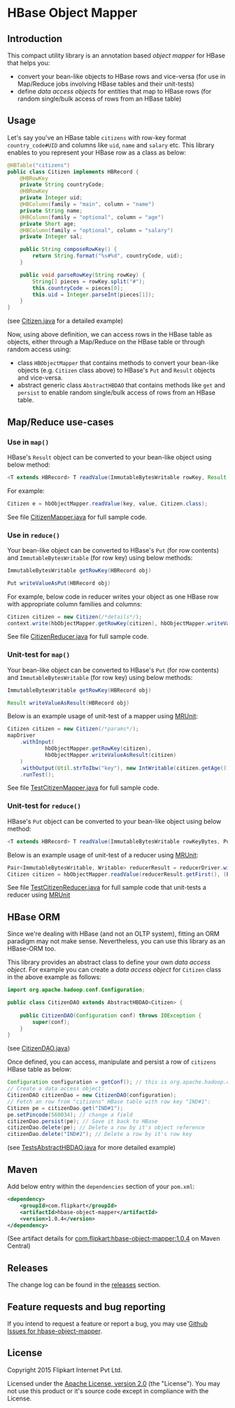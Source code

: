 # HBase Object Mapper

## Introduction
This compact utility library is an annotation based *object mapper* for HBase that helps you:

* convert your bean-like objects to HBase rows and vice-versa (for use in Map/Reduce jobs involving HBase tables and their unit-tests)
* define *data access objects* for entities that map to HBase rows (for random single/bulk access of rows from an HBase table)

## Usage
Let's say you've an HBase table `citizens` with row-key format `country_code#UID` and columns like `uid`, `name` and `salary` etc. This library enables to you represent your HBase row as a class as below:

```java
@HBTable("citizens")
public class Citizen implements HBRecord {
    @HBRowKey
    private String countryCode;
    @HBRowKey
    private Integer uid;
    @HBColumn(family = "main", column = "name")
    private String name;
    @HBColumn(family = "optional", column = "age")
    private Short age;
    @HBColumn(family = "optional", column = "salary")
    private Integer sal;

    public String composeRowKey() {
        return String.format("%s#%d", countryCode, uid);
    }

    public void parseRowKey(String rowKey) {
        String[] pieces = rowKey.split("#");
        this.countryCode = pieces[0];
        this.uid = Integer.parseInt(pieces[1]);
    }
} 
```
(see [Citizen.java](./src/test/java/com/flipkart/hbaseobjectmapper/entities/Citizen.java) for a detailed example)

Now, using above definition, we can access rows in the HBase table as objects, either through a Map/Reduce on the HBase table or through random access using:

* class `HBObjectMapper` that contains methods to convert your bean-like objects (e.g. `Citizen` class above) to HBase's `Put` and `Result` objects and vice-versa.
* abstract generic class `AbstractHBDAO` that contains methods like `get` and `persist` to enable random single/bulk access of rows from an HBase table.

## Map/Reduce use-cases

### Use in `map()`
HBase's `Result` object can be converted to your bean-like object using below method: 

```java
<T extends HBRecord> T readValue(ImmutableBytesWritable rowKey, Result result, Class<T> clazz)
```

For example:

```java
Citizen e = hbObjectMapper.readValue(key, value, Citizen.class);
```
See file [CitizenMapper.java](./src/test/java/com/flipkart/hbaseobjectmapper/mr/samples/CitizenMapper.java) for full sample code.

### Use in `reduce()`
Your bean-like object can be converted to HBase's `Put` (for row contents) and `ImmutableBytesWritable` (for row key) using below methods:

```java
ImmutableBytesWritable getRowKey(HBRecord obj)
```
```java
Put writeValueAsPut(HBRecord obj)
```
For example, below code in reducer writes your object as one HBase row with appropriate column families and columns:

```java
Citizen citizen = new Citizen(/*details*/);
context.write(hbObjectMapper.getRowKey(citizen), hbObjectMapper.writeValueAsPut(citizen));
```

See file [CitizenReducer.java](./src/test/java/com/flipkart/hbaseobjectmapper/mr/samples/CitizenReducer.java) for full sample code.

### Unit-test for `map()`
Your bean-like object can be converted to HBase's `Put` (for row contents) and `ImmutableBytesWritable` (for row key) using below methods:

```java
ImmutableBytesWritable getRowKey(HBRecord obj)
```
```java
Result writeValueAsResult(HBRecord obj)
```
Below is an example usage of unit-test of a mapper using [MRUnit](https://mrunit.apache.org/):

```java
Citizen citizen = new Citizen(/*params*/);
mapDriver
    .withInput(
            hbObjectMapper.getRowKey(citizen),
            hbObjectMapper.writeValueAsResult(citizen)
    )
    .withOutput(Util.strToIbw("key"), new IntWritable(citizen.getAge()))
    .runTest();
```


See file [TestCitizenMapper.java](./src/test/java/com/flipkart/hbaseobjectmapper/mr/TestCitizenMapper.java) for full sample code.

### Unit-test for `reduce()`
HBase's `Put` object can be converted to your bean-like object using below method:
 
```java
<T extends HBRecord> T readValue(ImmutableBytesWritable rowKeyBytes, Put put, Class<T> clazz)
```

Below is an example usage of unit-test of a reducer using [MRUnit](https://mrunit.apache.org/):

```java
Pair<ImmutableBytesWritable, Writable> reducerResult = reducerDriver.withInput(Util.strToIbw("key"), Arrays.asList(new IntWritable(1), new IntWritable(5))).run().get(0);
Citizen citizen = hbObjectMapper.readValue(reducerResult.getFirst(), (Put) reducerResult.getSecond(), Citizen.class);
```

See file [TestCitizenReducer.java](./src/test/java/com/flipkart/hbaseobjectmapper/mr/TestCitizenReducer.java) for full sample code that unit-tests a reducer using [MRUnit](https://mrunit.apache.org/)

## HBase ORM
Since we're dealing with HBase (and not an OLTP system), fitting an ORM paradigm may not make sense. Nevertheless, you can use this library as an HBase-ORM too.

This library provides an abstract class to define your own *data access object*. For example you can create a *data access object* for `Citizen` class in the above example as follows:

```java
import org.apache.hadoop.conf.Configuration;

public class CitizenDAO extends AbstractHBDAO<Citizen> {
    
    public CitizenDAO(Configuration conf) throws IOException {
        super(conf);
    }
}
```
(see [CitizenDAO.java](./src/test/java/com/flipkart/hbaseobjectmapper/daos/CitizenDAO.java))

Once defined, you can access, manipulate and persist a row of `citizens` HBase table as below:

```java
Configuration configuration = getConf(); // this is org.apache.hadoop.conf.Configuration
// Create a data access object:
CitizenDAO citizenDao = new CitizenDAO(configuration);
// Fetch an row from "citizens" HBase table with row key "IND#1":
Citizen pe = citizenDao.get("IND#1");
pe.setPincode(560034); // change a field
citizenDao.persist(pe); // Save it back to HBase
citizenDao.delete(pe); // Delete a row by it's object reference
citizenDao.delete("IND#2"); // Delete a row by it's row key
```
(see [TestsAbstractHBDAO.java](./src/test/java/com/flipkart/hbaseobjectmapper/TestsAbstractHBDAO.java) for more detailed example)


## Maven
Add below entry within the `dependencies` section of your `pom.xml`:

```xml
<dependency>
	<groupId>com.flipkart</groupId>
	<artifactId>hbase-object-mapper</artifactId>
	<version>1.0.4</version>
</dependency>
```
(See artifact details for [com.flipkart:hbase-object-mapper:1.0.4]((http://search.maven.org/#artifactdetails%7Ccom.flipkart%7Chbase-object-mapper%7C1.0.4%7Cjar)) on Maven Central)

## Releases

The change log can be found in the [releases](../../releases) section.

## Feature requests and bug reporting

If you intend to request a feature or report a bug, you may use [Github Issues for hbase-object-mapper](../../issues).

## License

Copyright 2015 Flipkart Internet Pvt Ltd.

Licensed under the [Apache License, version 2.0](http://www.apache.org/licenses/LICENSE-2.0) (the "License"). You may not use this product or it's source code except in compliance with the License.
